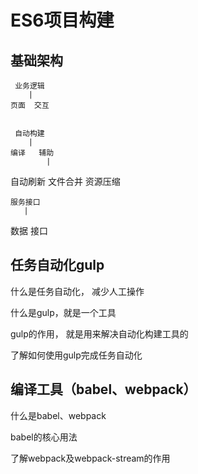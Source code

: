 # ES6项目构建

## 基础架构

     业务逻辑
        |
    页面  交互


     自动构建
        |
    编译   辅助
            |
 自动刷新 文件合并 资源压缩

    服务接口
       |
  数据    接口

## 任务自动化gulp

什么是任务自动化， 减少人工操作

什么是gulp，就是一个工具

gulp的作用， 就是用来解决自动化构建工具的

了解如何使用gulp完成任务自动化

## 编译工具（babel、webpack）

什么是babel、webpack

babel的核心用法

了解webpack及webpack-stream的作用